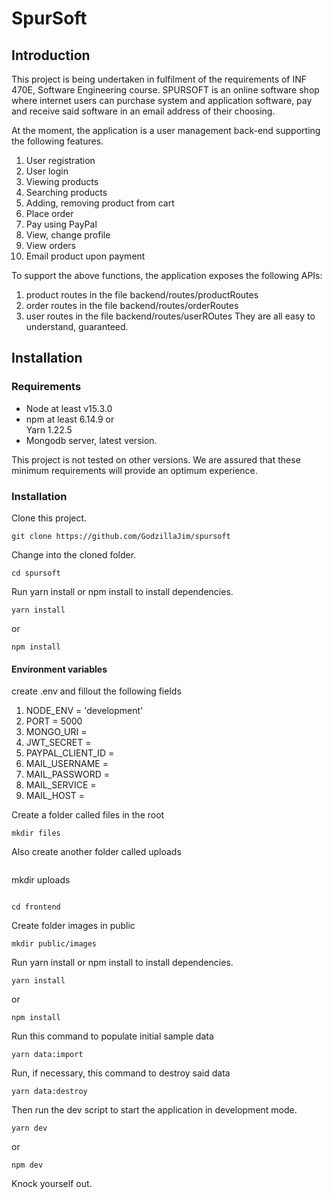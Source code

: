 # SpurSoft
## Introduction
This project is being undertaken in fulfilment of the requirements of INF 470E, Software Engineering course. SPURSOFT is an online software shop where internet users can purchase system
and application software, pay and receive said software in an email address
of their choosing. 

At the moment, the application is a user management back-end supporting the 
following features.
1. User registration
2. User login
3. Viewing products
4. Searching products
5. Adding, removing product from cart
6. Place order
7. Pay using PayPal
8. View, change profile
9. View orders
10. Email product upon payment

To support the above functions, the application exposes the following APIs:
1. product routes in the file backend/routes/productRoutes
2. order routes in the file backend/routes/orderRoutes
3. user routes in the file backend/routes/userROutes
They are all easy to understand, guaranteed.


## Installation
### Requirements
* Node at least v15.3.0 <br>
* npm at least 6.14.9 or <br> Yarn 1.22.5
* Mongodb server, latest version. <br>

This project is not tested on other versions. We are assured that these minimum requirements will provide an optimum experience. <br>

### Installation
Clone this project. <br>
```
git clone https://github.com/GodzillaJim/spursoft
```
Change into the cloned folder.

```
cd spursoft
```
Run yarn install or npm install to install dependencies.
```
yarn install
```
or 
```
npm install
```
#### Environment variables
create .env and fillout the following fields
1. NODE_ENV = 'development'
2. PORT = 5000
3. MONGO_URI = 
4. JWT_SECRET = 
5. PAYPAL_CLIENT_ID = 
6. MAIL_USERNAME = 
7. MAIL_PASSWORD = 
8. MAIL_SERVICE = 
9. MAIL_HOST = 

Create a folder called files in the root
```
mkdir files
```
Also create another folder called uploads
```
```
mkdir uploads
```

cd frontend
```
Create folder images in public

```
mkdir public/images
```
Run yarn install or npm install to install dependencies.
```
yarn install
```
or 
```
npm install
```
Run this command to populate initial sample data
```
yarn data:import
```
Run, if necessary, this command to destroy said data

```
yarn data:destroy
```
Then run the dev script to start the application in development mode.
```
yarn dev
```
or 
```
npm dev
```

Knock yourself out.